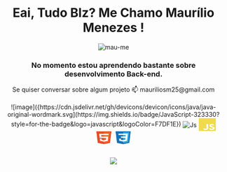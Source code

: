 <div align="center">
<h1 align="center">Eai, Tudo Blz? Me Chamo Maurílio Menezes !</h1>
 
 <div>
  
  <img height= "180em" src="https://github-readme-stats.vercel.app/api/top-langs?username=MauriMenezes&show_icons=true&theme=github_dark&locale=en&layout=compact" alt="mau-me" />
</div>
 <h3>No momento estou aprendendo bastante sobre desenvolvimento Back-end.</h3>
Se quiser conversar sobre algum projeto 📫 mauriliosm25@gmail.com

<div style="display: inline_block"><br>
 ![image]({https://cdn.jsdelivr.net/gh/devicons/devicon/icons/java/java-original-wordmark.svg](https://img.shields.io/badge/JavaScript-323330?style=for-the-badge&logo=javascript&logoColor=F7DF1E})
 <img align="center" alt="Js" height="60" width="60" src="https://cdn.jsdelivr.net/gh/devicons/devicon/icons/java/java-original-wordmark.svg" />
<img align="center" alt="Js" height="30" width="40" src="https://raw.githubusercontent.com/devicons/devicon/master/icons/javascript/javascript-plain.svg">    <img align="center" alt="HTML" height="30" width="40" src="https://raw.githubusercontent.com/devicons/devicon/master/icons/html5/html5-original.svg"> 
<img align="center" alt="CSS" height="30" width="40" src="https://raw.githubusercontent.com/devicons/devicon/master/icons/css3/css3-original.svg">      
</div>


  ##

<div> 

  
  <a href="https://www.linkedin.com/in/maurilio-souza-menezes-b615ba234/" target="_blank"><img src="https://img.shields.io/badge/-LinkedIn-%230077B5?style=for-the-badge&logo=linkedin&logoColor=white" target="_blank"></a> 
 
 
 
</div>
<!--
**MauriMenezes/MauriMenezes** is a ✨ _special_ ✨ repository because its `README.md` (this file) appears on your GitHub profile.

Here are some ideas to get you started:

- 🔭 I’m currently working on ...
- 🌱 I’m currently learning ...
- 👯 I’m looking to collaborate on ...
- 🤔 I’m looking for help with ...
- 💬 Ask me about ...
- 📫 How to reach me: ...
- 😄 Pronouns: ...
- ⚡ Fun fact: ...
-->
